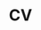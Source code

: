 ---
layout: page
title: CV
permalink: /assets/pdf/example_pdf.pdf
description:
nav: true
nav_order: 5
---